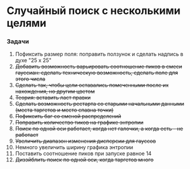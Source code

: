 # Случайный поиск с несколькими целями

### Задачи
1) Пофиксить размер поля: поправить ползунок и сделать надпись в духе "25 x 25"
2) ~~Добавить возможность варьировать соотношение пиков в смеси гауссиан: сделать техническую возможность, сделать поле для этого числа~~
3) ~~Сделать так, чтобы цели оставались помеченными после их нахождения, но другим цветом~~
4) ~~Теория: вставить ласт правки~~
5) ~~Сделать возможность рестарта со старыми начальными данными (места таргетов и место спавна точки)~~
6) ~~Пофиксить баг со сменой распределений~~
7) ~~Поправить количество тиков на графике энтропии~~
8) ~~Поиск по одной оси работает, когда нет галочки, а когда есть - не работает~~
9) ~~Увеличить диапазон изменения дисперсии для гауссов~~
10) Немного увеличить ширину графика энтропии
11) Поставить соотношение пиков при запуске равное 14
12) ~~Дизэйблить поиск по одной оси, когда таргетов много~~
